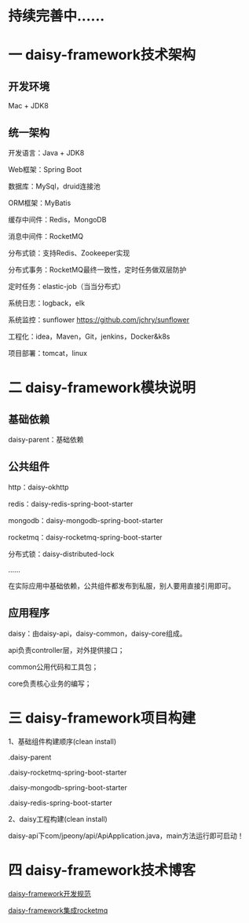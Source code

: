 # 持续完善中......

# 一 daisy-framework技术架构

## 开发环境

Mac + JDK8

## 统一架构

开发语言：Java + JDK8

Web框架：Spring Boot

数据库：MySql，druid连接池

ORM框架：MyBatis

缓存中间件：Redis，MongoDB

消息中间件：RocketMQ

分布式锁：支持Redis、Zookeeper实现

分布式事务：RocketMQ最终一致性，定时任务做双层防护

定时任务：elastic-job（当当分布式）

系统日志：logback，elk

系统监控：sunflower https://github.com/jchry/sunflower

工程化：idea，Maven，Git，jenkins，Docker&k8s

项目部署：tomcat，linux

# 二 daisy-framework模块说明

## 基础依赖

daisy-parent：基础依赖

## 公共组件

http：daisy-okhttp

redis：daisy-redis-spring-boot-starter

mongodb：daisy-mongodb-spring-boot-starter

rocketmq：daisy-rocketmq-spring-boot-starter

分布式锁：daisy-distributed-lock

......

在实际应用中基础依赖，公共组件都发布到私服，别人要用直接引用即可。

## 应用程序

daisy：由daisy-api，daisy-common，daisy-core组成。

api负责controller层，对外提供接口；

common公用代码和工具包；

core负责核心业务的编写；

# 三 daisy-framework项目构建

1、基础组件构建顺序(clean install)

.daisy-parent

.daisy-rocketmq-spring-boot-starter

.daisy-mongodb-spring-boot-starter

.daisy-redis-spring-boot-starter

2、daisy工程构建(clean install)

daisy-api下com/jpeony/api/ApiApplication.java，main方法运行即可启动！

# 四 daisy-framework技术博客

[daisy-framework开发规范](https://blog.csdn.net/yhl_jxy/article/details/103946580)

[daisy-framework集成rocketmq](https://blog.csdn.net/yhl_jxy/article/details/103968635)


